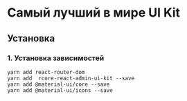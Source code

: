 # Самый лучший в мире UI Kit

## Установка

### 1. Установка зависимостей

    yarn add react-router-dom
    yarn add  rcore-react-admin-ui-kit --save
    yarn add @material-ui/core --save
    yarn add @material-ui/icons --save
